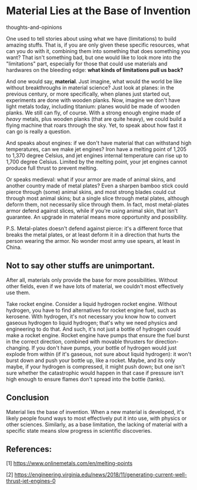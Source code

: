 # Material Lies at the Base of Invention
thoughts-and-opinions

One used to tell stories about using what we have (limitations) to build amazing stuffs. That is, if you are only given these specific resources, what can you do with it, combining them into something that does something you want? 
That isn't something bad, but one would like to look more into the "limitations" part, especially for those that could use materials and hardwares on the bleeding edge: **what kinds of limitations pull us back?**

And one would say, **material**. Just imagine, what would the world be like without breakthroughs in material science? 
Just look at planes: in the previous century, or more specifically, when planes just started out, experiments are done with wooden planks. Now, imagine we don't have light metals today, including titanium: planes would be made of wooden planks. 
We still can fly, of course. With a strong enough engine made of _heavy_ metals, plus wooden planks (that are quite heavy), we could build a flying machine that roars through the sky. Yet, to speak about how fast it can go is really a question. 

And speaks about engines: if we don't have material that can withstand high temperatures, can we make jet engines? Iron have a melting point of 1,205 to 1,370 degree Celsius, and jet engines internal temperature can rise up to 1,700 degree Celsius. Limited by the melting point, your jet engines cannot produce full thrust to prevent melting. 

Or speaks medieval: what if your armor are made of animal skins, and another country made of metal plates? Even a sharpen bamboo stick could pierce through (some) animal skins, and most strong blades could cut through most animal skins; but a single slice through metal plates, although deform them, not necessarily slice through them.
In fact, most metal-plates armor defend against slices, while if you're using animal skin, that isn't guarantee. An upgrade in material means more opportunity and possibility. 

P.S. Metal-plates doesn't defend against pierce: it's a different force that breaks the metal plates, or at least deform it in a direction that hurts the person wearing the armor. No wonder most army use spears, at least in China. 

## Not to say other stuffs are unimportant. 

After all, materials only provide the base for more possibilities. Without other fields, even if we have lots of material, we couldn't most effectively use them. 

Take rocket engine. Consider a liquid hydrogen rocket engine. Without hydrogen, you have to find alternatives for rocket engine fuel, such as kerosene. With hydrogen, it's not necessary you know how to convert gaseous hydrogen to liquid hydrogen; that's why we need physics and engineering to do that. 
And such, it's not just a bottle of hydrogen could make a rocket engine. Rocket engine have pumps that ensure the fuel burst in the correct direction, combined with movable thrusters for direction-changing. If you don't have pumps, your bottle of hydrogen would just explode from within (if it's gaseous, not sure about liquid hydrogen): it won't burst down and push your bottle up, like a rocket. 
Maybe, and its only maybe, if your hydrogen is compressed, it might push down; but one isn't sure whether the catastrophic would happen in that case if pressure isn't high enough to ensure flames don't spread into the bottle (tanks). 

## Conclusion
Material lies the base of invention. When a new material is developed, it's likely people found ways to most effectively put it into use, with physics or other sciences. 
Similarly, as a base limitation, the lacking of material with a specific state means slow progress in scientific discoveries. 


## References: 
[1] https://www.onlinemetals.com/en/melting-points

[2] https://engineering.virginia.edu/news/2018/11/generating-current-well-thrust-jet-engines-0
